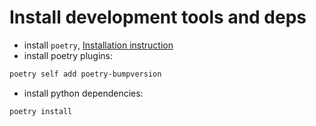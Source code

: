 # Install development tools and deps

- install `poetry`,  [Installation instruction](https://python-poetry.org/docs/)
- install poetry plugins:
```bash
poetry self add poetry-bumpversion
```
- install python dependencies:
```bash
poetry install
```